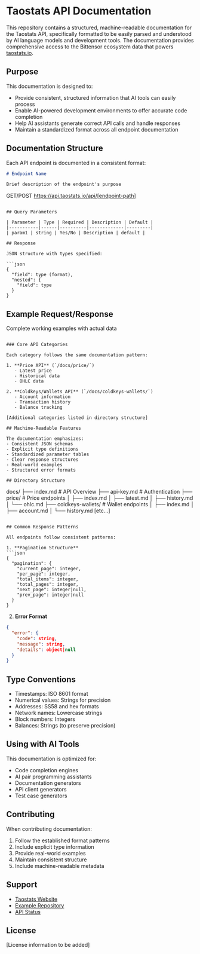 # Taostats API Documentation

This repository contains a structured, machine-readable documentation for the Taostats API, specifically formatted to be easily parsed and understood by AI language models and development tools. The documentation provides comprehensive access to the Bittensor ecosystem data that powers [taostats.io](https://taostats.io).

## Purpose

This documentation is designed to:
- Provide consistent, structured information that AI tools can easily process
- Enable AI-powered development environments to offer accurate code completion
- Help AI assistants generate correct API calls and handle responses
- Maintain a standardized format across all endpoint documentation

## Documentation Structure

Each API endpoint is documented in a consistent format:

```markdown
# Endpoint Name

Brief description of the endpoint's purpose

```
GET/POST https://api.taostats.io/api/[endpoint-path]
```

## Query Parameters

| Parameter | Type | Required | Description | Default |
|-----------|------|----------|-------------|---------|
| param1 | string | Yes/No | Description | default |

## Response

JSON structure with types specified:

```json
{
  "field": type (format),
  "nested": {
    "field": type
  }
}
```

## Example Request/Response

Complete working examples with actual data
```

### Core API Categories

Each category follows the same documentation pattern:

1. **Price API** (`/docs/price/`)
   - Latest price
   - Historical data
   - OHLC data

2. **Coldkeys/Wallets API** (`/docs/coldkeys-wallets/`)
   - Account information
   - Transaction history
   - Balance tracking

[Additional categories listed in directory structure]

## Machine-Readable Features

The documentation emphasizes:
- Consistent JSON schemas
- Explicit type definitions
- Standardized parameter tables
- Clear response structures
- Real-world examples
- Structured error formats

## Directory Structure

```
docs/
├── index.md                 # API Overview
├── api-key.md              # Authentication
├── price/                  # Price endpoints
│   ├── index.md
│   ├── latest.md
│   ├── history.md
│   └── ohlc.md
├── coldkeys-wallets/       # Wallet endpoints
│   ├── index.md
│   ├── account.md
│   └── history.md
[etc...]
```

## Common Response Patterns

All endpoints follow consistent patterns:

1. **Pagination Structure**
```json
{
  "pagination": {
    "current_page": integer,
    "per_page": integer,
    "total_items": integer,
    "total_pages": integer,
    "next_page": integer|null,
    "prev_page": integer|null
  }
}
```

2. **Error Format**
```json
{
  "error": {
    "code": string,
    "message": string,
    "details": object|null
  }
}
```

## Type Conventions

- Timestamps: ISO 8601 format
- Numerical values: Strings for precision
- Addresses: SS58 and hex formats
- Network names: Lowercase strings
- Block numbers: Integers
- Balances: Strings (to preserve precision)

## Using with AI Tools

This documentation is optimized for:
- Code completion engines
- AI pair programming assistants
- Documentation generators
- API client generators
- Test case generators

## Contributing

When contributing documentation:
1. Follow the established format patterns
2. Include explicit type information
3. Provide real-world examples
4. Maintain consistent structure
5. Include machine-readable metadata

## Support

- [Taostats Website](https://taostats.io)
- [Example Repository](https://github.com/taostats/examples)
- [API Status](https://api.taostats.io/status)

## License

[License information to be added] 